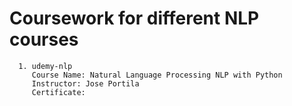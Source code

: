 # Coursework for different NLP courses
```
  1. udemy-nlp 
     Course Name: Natural Language Processing NLP with Python 
     Instructor: Jose Portila
     Certificate: 
```
